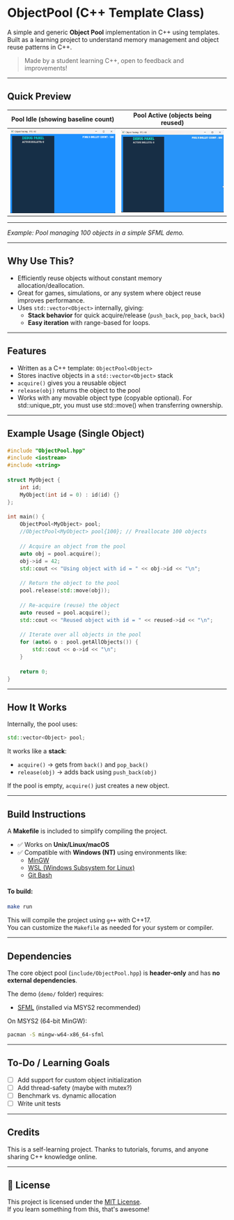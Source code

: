 # ObjectPool (C++ Template Class)

A simple and generic **Object Pool** implementation in C++ using templates.  
Built as a learning project to understand memory management and object reuse patterns in C++.

> Made by a student learning C++, open to feedback and improvements!

---

## Quick Preview

| Pool Idle (showing baseline count)         | Pool Active (objects being reused)     |
|--------------------------------------------|----------------------------------------|
| ![Idle Pool](demo/screenshots/idle_pool.png)| ![Active Pool](demo/screenshots/active_pool.gif)|

---
*Example: Pool managing 100 objects in a simple SFML demo.*

---

## Why Use This?

- Efficiently reuse objects without constant memory allocation/deallocation.
- Great for games, simulations, or any system where object reuse improves performance.
- Uses `std::vector<Object>` internally, giving:
  - **Stack behavior** for quick acquire/release (`push_back`, `pop_back`, `back`)
  - **Easy iteration** with range-based for loops.

---

## Features

- Written as a C++ template: `ObjectPool<Object>`
- Stores inactive objects in a `std::vector<Object>` stack
- `acquire()` gives you a reusable object
- `release(obj)` returns the object to the pool
- Works with any movable object type (copyable optional). For std::unique_ptr<T>, you must use std::move() when transferring ownership.

---

## Example Usage (Single Object)

```cpp
#include "ObjectPool.hpp"
#include <iostream>
#include <string>

struct MyObject {
    int id;
    MyObject(int id = 0) : id(id) {}
};

int main() {
    ObjectPool<MyObject> pool;
    //ObjectPool<MyObject> pool{100}; // Preallocate 100 objects

    // Acquire an object from the pool
    auto obj = pool.acquire();
    obj->id = 42;
    std::cout << "Using object with id = " << obj->id << "\n";

    // Return the object to the pool
    pool.release(std::move(obj));

    // Re-acquire (reuse) the object
    auto reused = pool.acquire();
    std::cout << "Reused object with id = " << reused->id << "\n";

    // Iterate over all objects in the pool
    for (auto& o : pool.getAllObjects()) {
        std::cout << o->id << "\n";
    }

    return 0;
}
```
---

## How It Works

Internally, the pool uses:

```cpp
std::vector<Object> pool;
```

It works like a **stack**:

- `acquire()` → gets from `back()` and `pop_back()`
- `release(obj)` → adds back using `push_back(obj)`

If the pool is empty, `acquire()` just creates a new object.

---

## Build Instructions

A **Makefile** is included to simplify compiling the project.

- ✅ Works on **Unix/Linux/macOS**
- ✅ Compatible with **Windows (NT)** using environments like:
  - [MinGW](https://www.mingw-w64.org/)
  - [WSL (Windows Subsystem for Linux)](https://learn.microsoft.com/en-us/windows/wsl/)
  - [Git Bash](https://gitforwindows.org/)

#### To build:

```bash
make run
```

This will compile the project using `g++` with C++17.  
You can customize the `Makefile` as needed for your system or compiler.

---

## Dependencies

The core object pool (`include/ObjectPool.hpp`) is **header-only** and has **no external dependencies**.

The demo (`demo/` folder) requires:  
- [SFML](https://www.sfml-dev.org/) (installed via MSYS2 recommended)

On MSYS2 (64-bit MinGW):

```bash
pacman -S mingw-w64-x86_64-sfml
```

---

## To-Do / Learning Goals

- [ ] Add support for custom object initialization
- [ ] Add thread-safety (maybe with mutex?)
- [ ] Benchmark vs. dynamic allocation
- [ ] Write unit tests

---

## Credits

This is a self-learning project. Thanks to tutorials, forums, and anyone sharing C++ knowledge online.

---

## 📜 License

This project is licensed under the [MIT License](LICENSE).  
If you learn something from this, that's awesome!